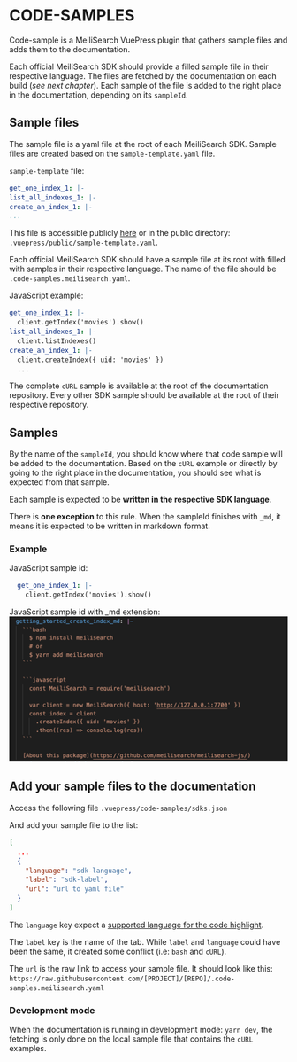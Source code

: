 # CODE-SAMPLES

Code-sample is a MeiliSearch VuePress plugin that gathers sample files and adds them to the documentation.

Each official MeiliSearch SDK should provide a filled sample file in their respective language. The files are fetched by the documentation on each build (*see next chapter*).
Each sample of the file is added to the right place in the documentation, depending on its `sampleId`.

## Sample files

The sample file is a yaml file at the root of each MeiliSearch SDK. 
Sample files are created based on the `sample-template.yaml` file. 

`sample-template` file:
```yaml
get_one_index_1: |-
list_all_indexes_1: |-
create_an_index_1: |-
...
```

This file is accessible publicly [here](docs.meilisearch.com/sample-template.yaml) or in the public directory: `.vuepress/public/sample-template.yaml`.

Each official MeiliSearch SDK should have a sample file at its root with filled with samples in their respective language.
The name of the file should be `.code-samples.meilisearch.yaml`.

JavaScript example: 
```yaml
get_one_index_1: |-
  client.getIndex('movies').show()
list_all_indexes_1: |-
  client.listIndexes()
create_an_index_1: |-
  client.createIndex({ uid: 'movies' })
  ...
```

The complete `cURL` sample is available at the root of the documentation repository.
Every other SDK sample should be available at the root of their respective repository.

## Samples

By the name of the `sampleId`, you should know where that code sample will be added to the documentation. Based on the `cURL` example or directly by going to the right place in the documentation, you should see what is expected from that sample.

Each sample is expected to be **written in the respective SDK language**.

There is **one exception** to this rule. 
When the sampleId finishes with `_md`, it means it is expected to be written in markdown format. 

### Example

JavaScript sample id:
```yaml
  get_one_index_1: |-
    client.getIndex('movies').show()
```
JavaScript sample id with _md extension:
![javascript sample file](../public/misc/yaml-js-example.png)

## Add your sample files to the documentation

Access the following file
`.vuepress/code-samples/sdks.json`

And add your sample file to the list: 
```json
[
  ...
  {
    "language": "sdk-language",
    "label": "sdk-label",
    "url": "url to yaml file"
  }
]
```

The `language` key expect a [supported language for the code highlight](https://meta.stackexchange.com/a/335336).

The `label` key is the name of the tab. While `label` and `language` could have been the same, it created some conflict (i.e: `bash` and `cURL`).

The `url` is the raw link to access your sample file. It should look like this:
`https://raw.githubusercontent.com/[PROJECT]/[REPO]/.code-samples.meilisearch.yaml`

### Development mode

When the documentation is running in development mode: `yarn dev`, the fetching is only done on the local sample file that contains the `cURL` examples.
